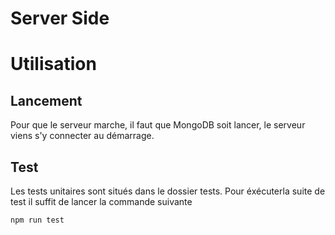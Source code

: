 Server Side
===========

# Utilisation

## Lancement

Pour que le serveur marche, il faut que MongoDB soit lancer, le serveur viens s'y connecter au démarrage.

## Test
Les tests unitaires sont situés dans le dossier tests. Pour éxécuterla suite de test il suffit de lancer la commande suivante
```
npm run test
```
